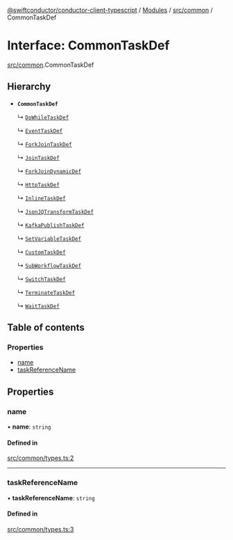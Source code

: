 [@swiftconductor/conductor-client-typescript](../README.md) / [Modules](../modules.md) / [src/common](../modules/src_common.md) / CommonTaskDef

# Interface: CommonTaskDef

[src/common](../modules/src_common.md).CommonTaskDef

## Hierarchy

- **`CommonTaskDef`**

  ↳ [`DoWhileTaskDef`](src_common.DoWhileTaskDef.md)

  ↳ [`EventTaskDef`](src_common.EventTaskDef.md)

  ↳ [`ForkJoinTaskDef`](src_common.ForkJoinTaskDef.md)

  ↳ [`JoinTaskDef`](src_common.JoinTaskDef.md)

  ↳ [`ForkJoinDynamicDef`](src_common.ForkJoinDynamicDef.md)

  ↳ [`HttpTaskDef`](src_common.HttpTaskDef.md)

  ↳ [`InlineTaskDef`](src_common.InlineTaskDef.md)

  ↳ [`JsonJQTransformTaskDef`](src_common.JsonJQTransformTaskDef.md)

  ↳ [`KafkaPublishTaskDef`](src_common.KafkaPublishTaskDef.md)

  ↳ [`SetVariableTaskDef`](src_common.SetVariableTaskDef.md)

  ↳ [`CustomTaskDef`](src_common.CustomTaskDef.md)

  ↳ [`SubWorkflowTaskDef`](src_common.SubWorkflowTaskDef.md)

  ↳ [`SwitchTaskDef`](src_common.SwitchTaskDef.md)

  ↳ [`TerminateTaskDef`](src_common.TerminateTaskDef.md)

  ↳ [`WaitTaskDef`](src_common.WaitTaskDef.md)

## Table of contents

### Properties

- [name](src_common.CommonTaskDef.md#name)
- [taskReferenceName](src_common.CommonTaskDef.md#taskreferencename)

## Properties

### name

• **name**: `string`

#### Defined in

[src/common/types.ts:2](https://github.com/swift-conductor/conductor-client-typescript/blob/9866b7c/src/common/types.ts#L2)

___

### taskReferenceName

• **taskReferenceName**: `string`

#### Defined in

[src/common/types.ts:3](https://github.com/swift-conductor/conductor-client-typescript/blob/9866b7c/src/common/types.ts#L3)
